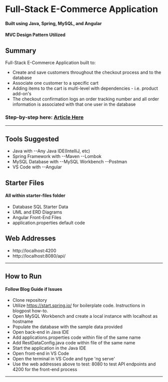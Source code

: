 # Full-Stack E-Commerce Application
#### Built using Java, Spring, MySQL, and Angular
#### MVC Design Pattern Utilized

## Summary
Full-Stack E-Commerce Application built to:
- Create and save customers throughout the checkout process and to the database
- Associate one customer to a specific cart
- Adding items to the cart is multi-level with dependencies - i.e. product add-on's
- The checkout confirmation logs an order tracking number and all order information is associated with that one user 
  in the database

### Step-by-step here: [Article Here](https://medium.com/@bretmorin/ecommerce-app-b64c0484c2cf)

---

## Tools Suggested
- Java with
--Any Java IDE(IntelliJ, etc)
- Spring Framework with
--Maven --Lombok
- MySQL Database with 
--MySQL Workbench --Postman
- VS Code with 
--Angular

## Starter Files
#### All within starter-files folder
- Database SQL Starter Data
- UML and ERD Diagrams
- Angular Front-End Files
- application.properties default code

## Web Addresses
- http://localhost:4200
- http://localhost:8080/api/

---

## How to Run
#### Follow Blog Guide if Issues
- Clone repository
- Utilize https://start.spring.io/ for boilerplate code. Instructions in blogpost how-to.
- Open MySQL Workbench and create a local instance with localhost as hostname
- Populate the database with the sample data provided
- Open back-end in Java IDE
- Add applications.properties code within file of the same name
- Add RestDataConfig.java code within file of the same name
- Start the application in the Java IDE
- Open front-end in VS Code
- Open the terminal in VS Code and type 'ng serve'
- Use the web addresses above to test: 8080 to test API endpoints and 4200 for the front-end process

---